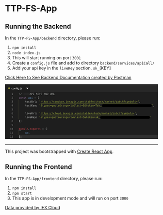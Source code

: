 # TTP-FS-App

## Running the Backend

In the `TTP-FS-App/backend` directory, please run:

1. `npm install`
2. `node index.js`
3. This will start running on port `3001`
4. Create a `config.js` file and add to directory `backend/services/apiCall/`
5. Add your api key in the `liveKey` section. `sk_`[KEY]

[Click Here to See Backend Documentation created by Postman](https://documenter.getpostman.com/view/6369477/SzKVRJBD)


![config](/backend/services/apiCall/config.png)
<!-- TODO ADD SCREEN SHOTS OF DOCS -->

<hr/>

This project was bootstrapped with [Create React App](https://github.com/facebook/create-react-app).

## Running the Frontend

In the `TTP-FS-App/frontend` directory, please run:

1. `npm install`
2. `npm start`
3. This app is in development mode and will run on port `3000`

<!-- TODO ADD SCREEN SHOTS OF APP -->

<a href="https://iexcloud.io">Data provided by IEX Cloud</a>